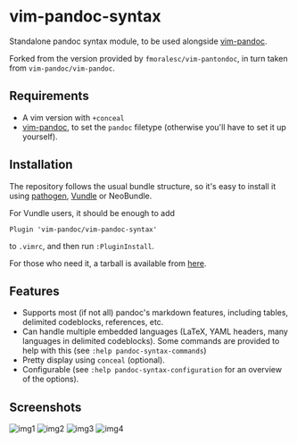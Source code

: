 # vim-pandoc-syntax

Standalone pandoc syntax module, to be used alongside
[vim-pandoc](http://github.com/vim-pandoc/vim-pandoc).

Forked from the version provided by `fmoralesc/vim-pantondoc`, in turn taken
from `vim-pandoc/vim-pandoc`.

## Requirements

* A vim version with `+conceal`
* [vim-pandoc](http://github.com/vim-pandoc/vim-pandoc), to set the
  `pandoc` filetype (otherwise you'll have to set it up yourself).

## Installation

The repository follows the usual bundle structure, so it's easy to install it
using [pathogen](https://github.com/tpope/vim-pathogen),
[Vundle](https://github.com/gmarik/vundle) or NeoBundle.

For Vundle users, it should be enough to add

    Plugin 'vim-pandoc/vim-pandoc-syntax'

to `.vimrc`, and then run `:PluginInstall`.

For those who need it, a tarball is available from
[here](https://github.com/vim-pandoc/vim-pandoc-syntax/archive/master.zip).

## Features

* Supports most (if not all) pandoc's markdown features, including tables,
  delimited codeblocks, references, etc.
* Can handle multiple embedded languages (LaTeX, YAML headers, many languages
  in delimited codeblocks). Some commands are provided to help with this (see
  `:help pandoc-syntax-commands`)
* Pretty display using `conceal` (optional).
* Configurable (see `:help pandoc-syntax-configuration` for an overview of the
  options).

## Screenshots

![img1](http://i.imgur.com/UKXbG2V.png)
![img2](http://i.imgur.com/z8FpxRP.png)
![img3](http://i.imgur.com/ziNjQiE.png)
![img4](http://i.imgur.com/UKoOxzP.png)
